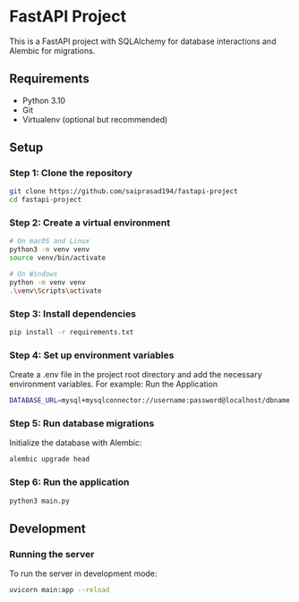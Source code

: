 # FastAPI Project

This is a FastAPI project with SQLAlchemy for database interactions and Alembic for migrations.

## Requirements

- Python 3.10
- Git
- Virtualenv (optional but recommended)

## Setup

### Step 1: Clone the repository

```sh
git clone https://github.com/saiprasad194/fastapi-project
cd fastapi-project
```

### Step 2: Create a virtual environment
```sh
# On macOS and Linux
python3 -m venv venv
source venv/bin/activate

# On Windows
python -m venv venv
.\venv\Scripts\activate
```

### Step 3: Install dependencies
```sh
pip install -r requirements.txt
```

### Step 4: Set up environment variables
Create a .env file in the project root directory and add the necessary environment variables. For example:
Run the Application
```sh
DATABASE_URL=mysql+mysqlconnector://username:password@localhost/dbname
```

### Step 5: Run database migrations
Initialize the database with Alembic:
```sh
alembic upgrade head
```
### Step 6: Run the application
```sh
python3 main.py
```
## Development
### Running the server
To run the server in development mode:
```sh
uvicorn main:app --reload
```
